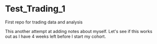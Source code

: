 # Test_Trading_1
First repo for trading data and analysis


This another attempt at adding notes about myself.
Let's see if this works out as I have 4 weeks left
before I start my cohort.
